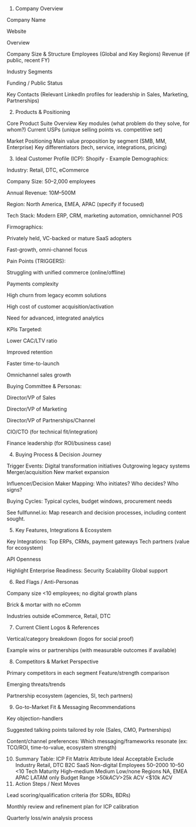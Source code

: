 1. Company Overview

Company Name

Website

Overview

Company Size & Structure
Employees (Global and Key Regions)
Revenue (if public, recent FY)

Industry Segments

Funding / Public Status

Key Contacts (Relevant LinkedIn profiles for leadership in Sales, Marketing, Partnerships)

2. Products & Positioning

Core Product Suite Overview
Key modules (what problem do they solve, for whom?)
Current USPs (unique selling points vs. competitive set)

Market Positioning
Main value proposition by segment (SMB, MM, Enterprise)
Key differentiators (tech, service, integrations, pricing)

3. Ideal Customer Profile (ICP): Shopify - Example
Demographics:


Industry: Retail, DTC, eCommerce

Company Size: 50–2,000 employees

Annual Revenue: $10M–$500M

Region: North America, EMEA, APAC (specify if focused)

Tech Stack: Modern ERP, CRM, marketing automation, omnichannel POS

Firmographics:


Privately held, VC-backed or mature SaaS adopters

Fast-growth, omni-channel focus

Pain Points (TRIGGERS):


Struggling with unified commerce (online/offline)

Payments complexity

High churn from legacy ecomm solutions

High cost of customer acquisition/activation

Need for advanced, integrated analytics

KPIs Targeted:


Lower CAC/LTV ratio

Improved retention

Faster time-to-launch

Omnichannel sales growth

Buying Committee & Personas:


Director/VP of Sales

Director/VP of Marketing

Director/VP of Partnerships/Channel

CIO/CTO (for technical fit/integration)

Finance leadership (for ROI/business case)

4. Buying Process & Decision Journey

Trigger Events:
Digital transformation initiatives
Outgrowing legacy systems
Merger/acquisition
New market expansion

Influencer/Decision Maker Mapping:
Who initiates? Who decides? Who signs?

Buying Cycles:
Typical cycles, budget windows, procurement needs

See fullfunnel.io: Map research and decision processes, including content sought.

5. Key Features, Integrations & Ecosystem

Key Integrations:
Top ERPs, CRMs, payment gateways
Tech partners (value for ecosystem)

API Openness

Highlight Enterprise Readiness:
Security
Scalability
Global support

6. Red Flags / Anti-Personas

Company size <10 employees; no digital growth plans

Brick & mortar with no eComm

Industries outside eCommerce, Retail, DTC

7. Current Client Logos & References

Vertical/category breakdown (logos for social proof)

Example wins or partnerships (with measurable outcomes if available)

8. Competitors & Market Perspective

Primary competitors in each segment
Feature/strength comparison

Emerging threats/trends

Partnership ecosystem (agencies, SI, tech partners)

9. Go-to-Market Fit & Messaging Recommendations

Key objection-handlers

Suggested talking points tailored by role (Sales, CMO, Partnerships)

Content/channel preferences:
Which messaging/frameworks resonate (ex: TCO/ROI, time-to-value, ecosystem strength)

10. Summary Table: ICP Fit Matrix
Attribute	Ideal	Acceptable	Exclude
Industry	Retail, DTC	B2C SaaS	Non-digital
Employees	50–2000	10–50	<10
Tech Maturity	High–medium	Medium	Low/none
Regions	NA, EMEA	APAC	LATAM only
Budget Range	>$50k ACV	>$25k ACV	<$10k ACV
11. Action Steps / Next Moves

Lead scoring/qualification criteria (for SDRs, BDRs)

Monthly review and refinement plan for ICP calibration

Quarterly loss/win analysis process